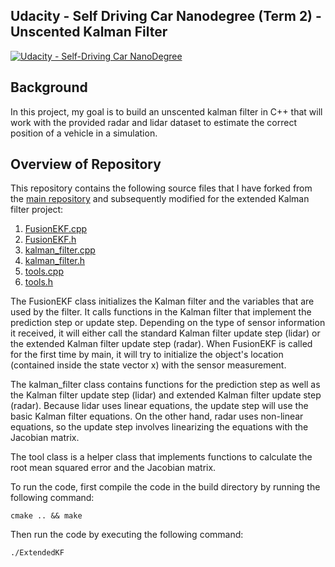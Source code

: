 ## Udacity - Self Driving Car Nanodegree (Term 2) - Unscented Kalman Filter
[![Udacity - Self-Driving Car NanoDegree](https://s3.amazonaws.com/udacity-sdc/github/shield-carnd.svg)](http://www.udacity.com/drive)

Background
---
In this project, my goal is to build an unscented kalman filter in C++ that will work with the provided radar and lidar dataset to estimate the correct position of a vehicle in a simulation.

Overview of Repository
---
This repository contains the following source files that I have forked from the [main repository](https://github.com/udacity/CarND-Extended-Kalman-Filter-Project) and subsequently modified for the extended Kalman filter project:

1.  [FusionEKF.cpp](https://github.com/MartinKan/CarND-Extended-KF/blob/master/src/FusionEKF.cpp)
2.  [FusionEKF.h](https://github.com/MartinKan/CarND-Extended-KF/blob/master/src/FusionEKF.h)
3.  [kalman_filter.cpp](https://github.com/MartinKan/CarND-Extended-KF/blob/master/src/kalman_filter.cpp)
4.  [kalman_filter.h](https://github.com/MartinKan/CarND-Extended-KF/blob/master/src/kalman_filter.h)
5.  [tools.cpp](https://github.com/MartinKan/CarND-Extended-KF/blob/master/src/tools.cpp)
6.  [tools.h](https://github.com/MartinKan/CarND-Extended-KF/blob/master/src/tools.h)

The FusionEKF class initializes the Kalman filter and the variables that are used by the filter.  It calls functions in the Kalman filter that implement the prediction step or update step.  Depending on the type of sensor information it received, it will either call the standard Kalman filter update step (lidar) or the extended Kalman filter update step (radar).  When FusionEKF is called for the first time by main, it will try to initialize the object's location (contained inside the state vector x) with the sensor measurement.

The kalman_filter class contains functions for the prediction step as well as the Kalman filter update step (lidar) and extended Kalman filter update step (radar). Because lidar uses linear equations, the update step will use the basic Kalman filter equations. On the other hand, radar uses non-linear equations, so the update step involves linearizing the equations with the Jacobian matrix. 

The tool class is a helper class that implements functions to calculate the root mean squared error and the Jacobian matrix.

To run the code, first compile the code in the build directory by running the following command:

	cmake .. && make

Then run the code by executing the following command:

	./ExtendedKF
